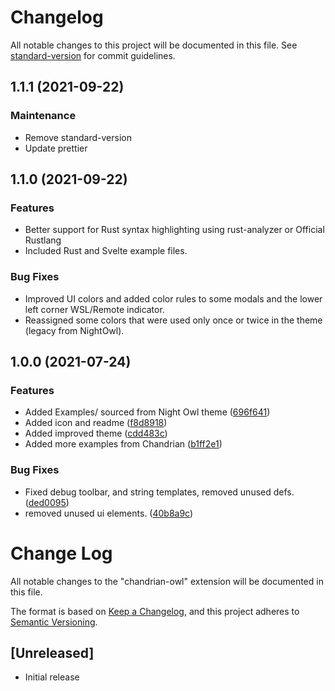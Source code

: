 # Changelog

All notable changes to this project will be documented in this file. See [standard-version](https://github.com/conventional-changelog/standard-version) for commit guidelines.

## 1.1.1 (2021-09-22)

### Maintenance

-   Remove standard-version
-   Update prettier

## 1.1.0 (2021-09-22)

### Features

-   Better support for Rust syntax highlighting using rust-analyzer or Official Rustlang
-   Included Rust and Svelte example files.

### Bug Fixes

-   Improved UI colors and added color rules to some modals and the lower left corner WSL/Remote indicator.
-   Reassigned some colors that were used only once or twice in the theme (legacy from NightOwl).

## 1.0.0 (2021-07-24)

### Features

-   Added Examples/ sourced from Night Owl theme ([696f641](https://github.com/aMediocreDad/chandrian-owl/commit/696f641d350cc456a81b7aba3c8cc9dc422f835d))
-   Added icon and readme ([f8d8918](https://github.com/aMediocreDad/chandrian-owl/commit/f8d8918a41f6bdf8865c24b637d1d15c8bd342a4))
-   Added improved theme ([cdd483c](https://github.com/aMediocreDad/chandrian-owl/commit/cdd483c7e41d1614c2d94a5f63a226d3a2cc1be2))
-   Added more examples from Chandrian ([b1ff2e1](https://github.com/aMediocreDad/chandrian-owl/commit/b1ff2e1f940ca3aefcbf3c3bc529db8f205d6402))

### Bug Fixes

-   Fixed debug toolbar, and string templates, removed unused defs. ([ded0095](https://github.com/aMediocreDad/chandrian-owl/commit/ded0095704b695c0847763bee83bfd41184b25d2))
-   removed unused ui elements. ([40b8a9c](https://github.com/aMediocreDad/chandrian-owl/commit/40b8a9ce39b5ecb215bfdc12adb72f05b5965f6a))

# Change Log

All notable changes to the "chandrian-owl" extension will be documented in this file.

The format is based on [Keep a Changelog](https://keepachangelog.com/en/1.0.0/),
and this project adheres to [Semantic Versioning](https://semver.org/spec/v2.0.0.html).

## [Unreleased]

-   Initial release
